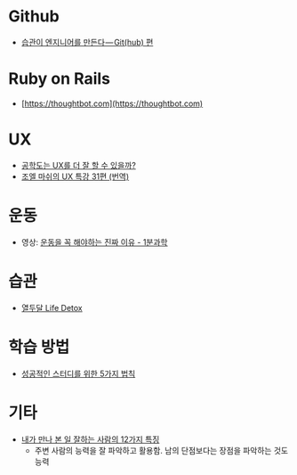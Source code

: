 # Github

- [습관이 엔지니어를 만든다 — Git(hub) 편](https://engineering.huiseoul.com/habits-maketh-engineer-git-hub-2017caf70c00)




# Ruby on Rails

- [https://thoughtbot.com](https://thoughtbot.com)




# UX

- [공학도는 UX를 더 잘 할 수 있을까?](https://brunch.co.kr/@jidesign/11)
- [조엘 마쉬의 UX 특강 31편 (번역)](https://imseongkang.wordpress.com/2014/04/28/uxcrash31korean)




# 운동

- 영상: [운동을 꼭 해야하는 진짜 이유 - 1분과학](https://www.youtube.com/watch?v=30N6sz4WE7I)



# 습관

- [열두달 Life Detox](https://brunch.co.kr/magazine/lifedetox)



# 학습 방법

- [성공적인 스터디를 위한 5가지 법칙](https://brunch.co.kr/@oms1225/7)



# 기타

- [내가 만나 본 일 잘하는 사람의 12가지 특징](https://brunch.co.kr/@dryjshin/134)
  - 주변 사람의 능력을 잘 파악하고 활용함. 남의 단점보다는 장점을 파악하는 것도 능력
